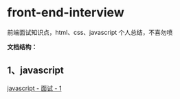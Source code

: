 # front-end-interview
前端面试知识点，html、css、javascript 个人总结，不喜勿喷

 **文档结构：**

## 1、javascript

[javascript - 面试 - 1](./javascript/view1.md)



